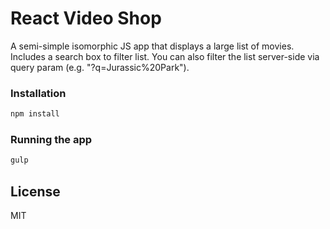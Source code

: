 # React Video Shop
A semi-simple isomorphic JS app that displays a large list of movies. Includes a search box to filter list. You can also filter the list server-side via query param (e.g. "?q=Jurassic%20Park").

### Installation
```bash
npm install
```

### Running the app
```bash
gulp
```

License
----

MIT

